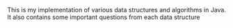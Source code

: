 This is my implementation of various data structures and algorithms in Java.
<br>
It also contains some important questions from each data structure
